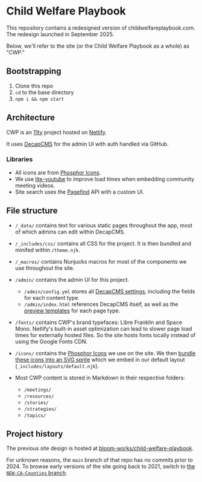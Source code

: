 # Child Welfare Playbook

This repository contains a redesigned version of childwelfareplaybook.com. The redesign launched in September 2025.

Below, we'll refer to the site (or the Child Welfare Playbook as a whole) as "CWP."

## Bootstrapping

1. Clone this repo
2. `cd` to the base directory
3. `npm i && npm start`

## Architecture

CWP is an [11ty](https://11ty.dev) project hosted on [Netlify](https://www.netlify.com/).

It uses [DecapCMS](http://decapcms.org/) for the admin UI with auth handled via GitHub.

### Libraries

- All icons are from [Phosphor Icons](https://phosphoricons.com/).
- We use [lite-youtube](https://github.com/justinribeiro/lite-youtube) to improve load times when embedding community meeting videos.
- Site search uses the [Pagefind](https://pagefind.app/) API with a custom UI.

## File structure

- `/_data/` contains text for various static pages throughout the app, most of which admins can edit within DecapCMS.
- `/_includes/css/` contains all CSS for the project. It is then bundled and minifed within `/theme.njk`.
- `/_macros/` contains Nunjucks macros for most of the components we use throughout the site.
- `/admin/` contains the admin UI for this project.
  - `/admin/config.yml` stores all [DecapCMS settings](https://decapcms.org/docs/configuration-options/), including the fields for each content type.
  - `/admin/index.html` references DecapCMS itself, as well as the [preview templates](https://decapcms.org/docs/customization/#registerpreviewtemplate) for each page type.
- `/fonts/` contains CWP's brand typefaces: Libre Franklin and Space Mono. Netlify's built-in asset optimization can lead to slower page load times for externally hosted files. So the site hosts fonts locally instead of using the Google Fonts CDN.
- `/icons/` contains the [Phosphor Icons](https://phosphoricons.com/) we use on the site. We then [bundle these icons into an SVG sprite](https://github.com/patrickxchong/eleventy-plugin-svg-sprite) which we embed in our default layout (`_includes/layouts/default.njk`).

- Most CWP content is stored in Markdown in their respective folders:
  - `/meetings/`
  - `/resources/`
  - `/stories/`
  - `/strategies/`
  - `/topics/`


## Project history

The previous site design is hosted at [bloom-works/child-welfare-playbook](https://github.com/bloom-works/child-welfare-playbook).

For unknown reasons, the `main` branch of that repo has no commits prior to 2024. To browse early versions of the site going back to 2021, switch to [the `NEW-CA-Counties` branch](https://github.com/bloom-works/child-welfare-playbook/tree/NEW-CA-Counties).
